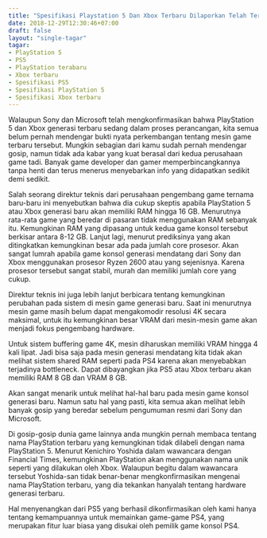 ```yaml
---
title: "Spesifikasi Playstation 5 Dan Xbox Terbaru Dilaporkan Telah Terkuak"
date: 2018-12-29T12:30:46+07:00
draft: false
layout: "single-tagar"
tagar:
- PlayStation 5
- PS5
- PlayStation terabaru
- Xbox terbaru
- Spesifikasi PS5
- Spesifikasi PlayStation 5
- Spesifikasi Xbox terbaru
---
```


Walaupun Sony dan Microsoft telah mengkonfirmasikan bahwa PlayStation 5 dan Xbox generasi terbaru sedang dalam proses perancangan, kita semua belum pernah mendengar bukti nyata perkembangan tentang mesin game terbaru tersebut. Mungkin sebagian dari kamu sudah pernah mendengar gosip, namun tidak ada kabar yang kuat berasal dari kedua perusahaan game tadi. Banyak game developer dan gamer memperbincangkannya tanpa henti dan terus menerus menyebarkan info yang didapatkan sedikit demi sedikit.

Salah seorang direktur teknis dari perusahaan pengembang game ternama baru-baru ini menyebutkan bahwa dia cukup skeptis apabila PlayStation 5 atau Xbox generasi baru akan memiliki RAM hingga 16 GB. Menurutnya rata-rata game yang beredar di pasaran tidak menggunakan RAM sebanyak itu. Kemungkinan RAM yang dipasang untuk kedua game konsol tersebut berkisar antara 8-12 GB. Lanjut lagi, menurut prediksinya yang akan ditingkatkan kemungkinan besar ada pada jumlah core prosesor. Akan sangat lumrah apabila game konsol generasi mendatang dari Sony dan Xbox menggunakan prosesor Ryzen 2600 atau yang sejenisnya. Karena prosesor tersebut sangat stabil, murah dan memiliki jumlah core yang cukup.

Direktur teknis ini juga lebih lanjut berbicara tentang kemungkinan perubahan pada sistem di mesin game generasi baru. Saat ini menurutnya mesin game masih belum dapat mengakomodir resolusi 4K secara maksimal, untuk itu kemungkinan besar VRAM dari mesin-mesin game akan menjadi fokus pengembang hardware.

Untuk sistem buffering game 4K, mesin diharuskan memiliki VRAM hingga 4 kali lipat. Jadi bisa saja pada mesin generasi mendatang kita tidak akan melihat sistem shared RAM seperti pada PS4 karena akan menyebabkan terjadinya bottleneck. Dapat dibayangkan jika PS5 atau Xbox terbaru akan memiliki RAM 8 GB dan VRAM 8 GB.

Akan sangat menarik untuk melihat hal-hal baru pada mesin game konsol generasi baru. Namun satu hal yang pasti, kita semua akan melihat lebih banyak gosip yang beredar sebelum pengumuman resmi dari Sony dan Microsoft. 

Di gosip-gosip dunia game lainnya anda mungkin pernah membaca tentang nama PlayStation terbaru yang kemungkinan tidak dilabeli dengan nama PlayStation 5. Menurut Kenichiro Yoshida dalam wawancara dengan Financial Times, kemungkinan PlayStation akan menggunakan nama unik seperti yang dilakukan oleh Xbox. Walaupun begitu dalam wawancara tersebut Yoshida-san tidak benar-benar mengkonfirmasikan mengenai nama PlayStation terbaru, yang dia tekankan hanyalah tentang hardware generasi terbaru.

Hal menyenangkan dari PS5 yang berhasil dikonfirmasikan oleh kami hanya tentang kemampuannya untuk memainkan game-game PS4, yang merupakan fitur luar biasa yang disukai oleh pemilik game konsol PS4.